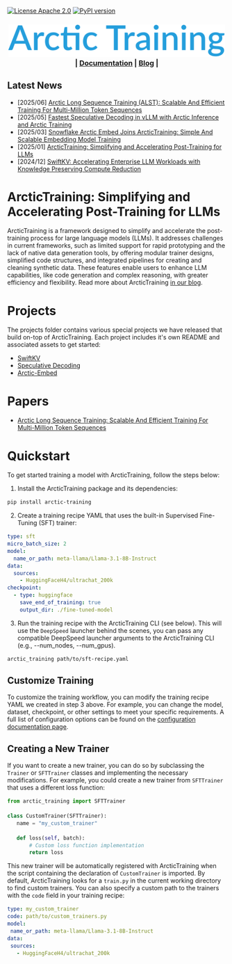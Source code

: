[![License Apache 2.0](https://badgen.net/badge/license/apache2.0/blue)](https://github.com/snowflakedb/ArcticTraining/blob/main/LICENSE)
[![PyPI version](https://badge.fury.io/py/arctic-training.svg)](https://pypi.org/project/arctic-training/)

<h3 align="center">
  <img src="docs/images/arctic_training_logo.svg" width=500px><br>
  | <a href="https://arctictraining.readthedocs.io/en/latest/"><b>Documentation</b></a> | <a href="https://www.snowflake.com/en/engineering-blog/arctictraining-llm-post-training-framework/"><b>Blog</b></a> |
</h3>

<!--| <a href="#"><b>Discourse</b></a> | -->

## Latest News

* [2025/06] [Arctic Long Sequence Training (ALST): Scalable And Efficient Training For Multi-Million Token Sequences](https://www.snowflake.com/en/engineering-blog/arctic-long-sequence-training-multi-million-token-ai/)
* [2025/05] [Fastest Speculative Decoding in vLLM with Arctic Inference and Arctic Training](https://www.snowflake.com/en/engineering-blog/fast-speculative-decoding-vllm-arctic/)
* [2025/03] [Snowflake Arctic Embed Joins ArcticTraining: Simple And Scalable Embedding Model Training](https://www.snowflake.com/en/engineering-blog/arctic-embed-joins-arctictraining/)
* [2025/01] [ArcticTraining: Simplifying and Accelerating Post-Training for LLMs](https://www.snowflake.com/en/engineering-blog/arctictraining-llm-post-training-framework/)
* [2024/12] [SwiftKV: Accelerating Enterprise LLM Workloads with Knowledge Preserving Compute Reduction](https://www.snowflake.com/en/engineering-blog/swiftkv-llm-compute-reduction/)

# ArcticTraining: Simplifying and Accelerating Post-Training for LLMs

ArcticTraining is a framework designed to simplify and accelerate the post-training process for large language models (LLMs). It addresses challenges in current frameworks, such as limited support for rapid prototyping and the lack of native data generation tools, by offering modular trainer designs, simplified code structures, and integrated pipelines for creating and cleaning synthetic data. These features enable users to enhance LLM capabilities, like code generation and complex reasoning, with greater efficiency and flexibility. Read more about ArcticTraining [in our blog](https://www.snowflake.com/en/engineering-blog/arctictraining-llm-post-training-framework/).

# Projects

The projects folder contains various special projects we have released that build on-top of ArcticTraining. Each project includes it's own README and associated assets to get started:

* [SwiftKV](projects/swiftkv)
* [Speculative Decoding](projects/mlp_speculator)
* [Arctic-Embed](projects/arctic_embed)

# Papers

* [Arctic Long Sequence Training: Scalable And Efficient Training For Multi-Million Token Sequences](https://arxiv.org/abs/2506.13996)


# Quickstart

To get started training a model with ArcticTraining, follow the steps below:

1. Install the ArcticTraining package and its dependencies:

```bash
pip install arctic-training
```

2. Create a training recipe YAML that uses the built-in Supervised Fine-Tuning (SFT) trainer:

```yaml
type: sft
micro_batch_size: 2
model:
  name_or_path: meta-llama/Llama-3.1-8B-Instruct
data:
  sources:
    - HuggingFaceH4/ultrachat_200k
checkpoint:
  - type: huggingface
    save_end_of_training: true
    output_dir: ./fine-tuned-model
```

3. Run the training recipe with the ArcticTraining CLI (see below). This will use the `DeepSpeed` launcher behind the scenes, you can pass any compatible DeepSpeed launcher arguments to the ArcticTraining CLI (e.g., --num_nodes, --num_gpus).

```bash
arctic_training path/to/sft-recipe.yaml
```

## Customize Training

To customize the training workflow, you can modify the training recipe YAML we
created in step 3 above. For example, you can change the model, dataset,
checkpoint, or other settings to meet your specific requirements. A full list of
configuration options can be found on the [configuration documentation
page](https://arctictraining.readthedocs.io/en/latest/config.html).

## Creating a New Trainer

If you want to create a new trainer, you can do so by subclassing the
``Trainer`` or ``SFTTrainer`` classes and implementing the necessary
modifications. For example, you could create a new trainer from ``SFTTrainer``
that uses a different loss function:

```python
from arctic_training import SFTTrainer

class CustomTrainer(SFTTrainer):
   name = "my_custom_trainer"

   def loss(self, batch):
       # Custom loss function implementation
       return loss
```

This new trainer will be automatically registered with ArcticTraining when the
script containing the declaration of ``CustomTrainer`` is imported.  By default,
ArcticTraining looks for a ``train.py`` in the current working directory to find
custom trainers. You can also specify a custom path to the trainers with the
``code`` field in your training recipe:

```yaml
type: my_custom_trainer
code: path/to/custom_trainers.py
model:
 name_or_path: meta-llama/Llama-3.1-8B-Instruct
data:
 sources:
   - HuggingFaceH4/ultrachat_200k
```
